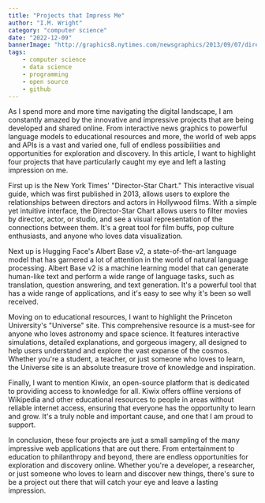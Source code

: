 ```yaml
---
title: "Projects that Impress Me"
author: "I.M. Wright"
category: "computer science"
date: "2022-12-09"
bannerImage: "http://graphics8.nytimes.com/newsgraphics/2013/09/07/director-star-chart/ed9eaa686bc2e11f0657a78d9be292a730c0567a/directors-twittercard.png"
tags:
    - computer science
    - data science
    - programming
    - open source
    - github
---
```


As I spend more and more time navigating the digital landscape, I am constantly amazed by the innovative and impressive projects that are being developed and shared online. From interactive news graphics to powerful language models to educational resources and more, the world of web apps and APIs is a vast and varied one, full of endless possibilities and opportunities for exploration and discovery. In this article, I want to highlight four projects that have particularly caught my eye and left a lasting impression on me.

First up is the New York Times' "Director-Star Chart." This interactive visual guide, which was first published in 2013, allows users to explore the relationships between directors and actors in Hollywood films. With a simple yet intuitive interface, the Director-Star Chart allows users to filter movies by director, actor, or studio, and see a visual representation of the connections between them. It's a great tool for film buffs, pop culture enthusiasts, and anyone who loves data visualization.

Next up is Hugging Face's Albert Base v2, a state-of-the-art language model that has garnered a lot of attention in the world of natural language processing. Albert Base v2 is a machine learning model that can generate human-like text and perform a wide range of language tasks, such as translation, question answering, and text generation. It's a powerful tool that has a wide range of applications, and it's easy to see why it's been so well received.

Moving on to educational resources, I want to highlight the Princeton University's "Universe" site. This comprehensive resource is a must-see for anyone who loves astronomy and space science. It features interactive simulations, detailed explanations, and gorgeous imagery, all designed to help users understand and explore the vast expanse of the cosmos. Whether you're a student, a teacher, or just someone who loves to learn, the Universe site is an absolute treasure trove of knowledge and inspiration.

Finally, I want to mention Kiwix, an open-source platform that is dedicated to providing access to knowledge for all. Kiwix offers offline versions of Wikipedia and other educational resources to people in areas without reliable internet access, ensuring that everyone has the opportunity to learn and grow. It's a truly noble and important cause, and one that I am proud to support.

In conclusion, these four projects are just a small sampling of the many impressive web applications that are out there. From entertainment to education to philanthropy and beyond, there are endless opportunities for exploration and discovery online. Whether you're a developer, a researcher, or just someone who loves to learn and discover new things, there's sure to be a project out there that will catch your eye and leave a lasting impression.
